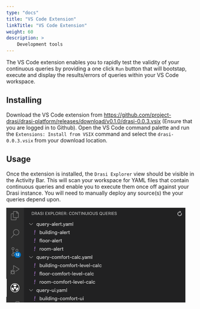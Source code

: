 ```yaml
---
type: "docs"
title: "VS Code Extension"
linkTitle: "VS Code Extension"
weight: 60
description: >
    Development tools
---
```


The VS Code extension enables you to rapidly test the validity of your continuous queries by providing a one click `Run` button that will bootstap, execute and display the results/errors of queries within your VS Code workspace.

## Installing

Download the VS Code extension from https://github.com/project-drasi/drasi-platform/releases/download/v0.1.0/drasi-0.0.3.vsix (Ensure that you are logged in to Github). 
Open the VS Code command palette and run the `Extensions: Install from VSIX` command and select the `drasi-0.0.3.vsix` from your download location.

## Usage

Once the extension is installed, the `Drasi Explorer` view should be visible in the Activity Bar.  This will scan your workspace for YAML files that contain continuous queries and enable you to execute them once off against your Drasi instance.  You will need to manually deploy any source(s) the your queries depend upon.

![Drasi Explorer](drasi-explorer.png)